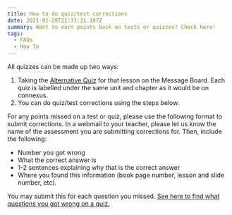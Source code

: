 ```yaml
---
title: How to do quiz/test corrections
date: 2021-01-28T21:37:21.187Z
summary: Want to earn points back on tests or quizzes? Check here!
tags:
  - FAQs
  - How To
---
```

All quizzes can be made up two ways:

1. Taking the [Alternative Quiz](/tags/alternative%20quizzes/) for that lesson on the Message Board. Each quiz is labelled under the same unit and chapter as it would be on connexus.
2. You can do quiz/test corrections using the steps below.

For any points missed on a test or quiz, please use the following format to submit corrections. In a webmail to your teacher, please let us know the name of the assessment you are submitting corrections for. Then, include the following:

* Number you got wrong
* What the correct answer is
* 1-2 sentences explaining why that is the correct answer
* Where you found this information (book page number, lesson and slide number, etc). 

You may submit this for each question you missed. 
[See here to find what questions you got wrong on a quiz.](/posts/how-to-see-feedback/)